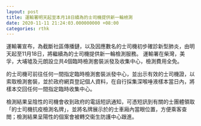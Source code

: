 ```yaml
---
layout: post
title: 運輸署明天起至本月18日續為的士司機提供新一輪檢測
date: 2020-11-11 21:24:03.000000000 +08:00
categories: rthk
---
```


運輸署宣布，為截斷社區傳播鏈，以及因應數名的士司機初步確診新型肺炎，由明天起至11月18日，將繼續為的士司機提供新一輪檢測服務。 運輸署在柴灣，美孚，大埔墟及元朗設立共4個臨時檢測套裝派發及收集中心，檢測費用全免。

的士司機可前往任何一間指定臨時檢測套裝派發中心，並出示有效的士司機證，以索取檢測套裝，並於政府網頁登記個人資料，在自行採集深喉唾液樣本當日內，將樣本交回任何一間指定臨時收集中心。

檢測結果呈陰性的司機會收到政府的電話短訊通知，可憑短訊到有關的士團體領取「的士司機抗疫檢測名牌」，並將名牌展示於的士車廂內當眼位置，方便乘客查閲；檢測結果呈陽性的個案會被轉交衞生防護中心跟進。
